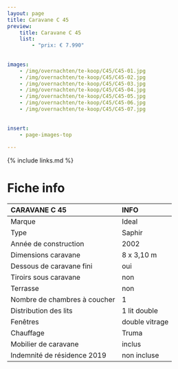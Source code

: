```yaml
---
layout: page
title: Caravane C 45
preview: 
    title: Caravane C 45
    list:
        - "prix: € 7.990"
        
        
images:
    - /img/overnachten/te-koop/C45/C45-01.jpg
    - /img/overnachten/te-koop/C45/C45-02.jpg
    - /img/overnachten/te-koop/C45/C45-03.jpg
    - /img/overnachten/te-koop/C45/C45-04.jpg
    - /img/overnachten/te-koop/C45/C45-05.jpg
    - /img/overnachten/te-koop/C45/C45-06.jpg
    - /img/overnachten/te-koop/C45/C45-07.jpg
    
    
insert:
    - page-images-top
    
---
```


{% include links.md %}



# Fiche info 

CARAVANE C 45               | INFO        | 
:---------------------------|:------------|
Marque                      |Ideal  
Type                        |Saphir
Année de construction       |2002
Dimensions caravane         |8 x 3,10 m
Dessous de caravane fini    |oui
Tiroirs sous caravane       |non
Terrasse                    |non
Nombre de chambres à coucher|1
Distribution des lits       |1 lit double
Fenêtres                    |double vitrage
Chauffage                   |Truma
Mobilier de caravane        |inclus
Indemnité de résidence 2019 |non incluse